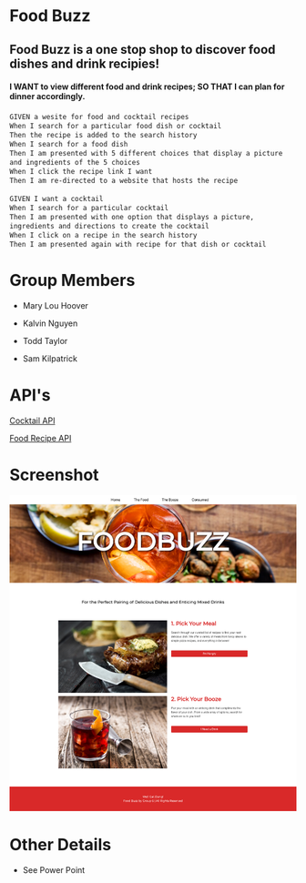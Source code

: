 # Food Buzz
## Food Buzz is a one stop shop to discover food dishes and drink recipies!
#### I WANT to view different food and drink recipes; SO THAT I can plan for dinner accordingly.


```text
GIVEN a wesite for food and cocktail recipes  
When I search for a particular food dish or cocktail 
Then the recipe is added to the search history
When I search for a food dish
Then I am presented with 5 different choices that display a picture and ingredients of the 5 choices
When I click the recipe link I want
Then I am re-directed to a website that hosts the recipe

GIVEN I want a cocktail 
When I search for a particular cocktail 
Then I am presented with one option that displays a picture, ingredients and directions to create the cocktail 
When I click on a recipe in the search history
Then I am presented again with recipe for that dish or cocktail
```


# Group Members

- Mary Lou Hoover

- Kalvin Nguyen

- Todd Taylor

- Sam Kilpatrick


# API's

[Cocktail API](www.thecocktaildb.com/api/json/v1/1/search.php?s=margarita)

[Food Recipe API](https://api.edamam.com/api/recipes/v2)

# Screenshot
![Screenshot](./assets/images/FoodBuzzHomepage.png)


# Other Details

- See Power Point













